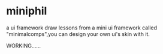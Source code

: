 miniphil
========

a  ui framework draw lessons from a mini ui framework called "minimalcomps",you can design your own ui's skin with it.

WORKING……
